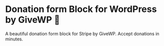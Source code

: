 # Donation form Block for WordPress by GiveWP 💚

A beautiful donation form block for Stripe by GiveWP. Accept donations in minutes.


